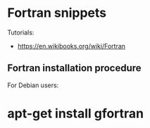 # Fortran snippets

Tutorials:
* https://en.wikibooks.org/wiki/Fortran

## Fortran installation procedure

For Debian users:

 # apt-get install gfortran
